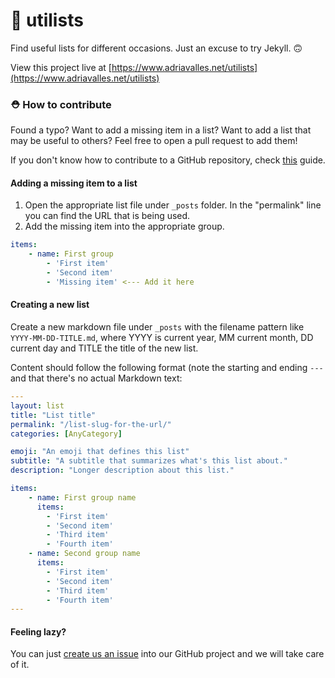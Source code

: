 # 📝 utilists

Find useful lists for different occasions. Just an excuse to try Jekyll. 🙃

View this project live at [https://www.adriavalles.net/utilists](https://www.adriavalles.net/utilists)

### ⛑️ How to contribute
Found a typo? Want to add a missing item in a list? Want to add a list that may be useful to others? Feel free to open a pull request to add them!

If you don't know how to contribute to a GitHub repository, check [this](https://gist.github.com/MarcDiethelm/7303312) guide.

#### Adding a missing item to a list
1. Open the appropriate list file under `_posts` folder. In the "permalink" line you can find the URL that is being used.
2. Add the missing item into the appropriate group.

```yml
items:
    - name: First group
        - 'First item'
        - 'Second item'
        - 'Missing item' <--- Add it here
```

#### Creating a new list
Create a new markdown file under `_posts` with the filename pattern like `YYYY-MM-DD-TITLE.md`, where YYYY is current year, MM current month, DD current day and TITLE the title of the new list.

Content should follow the following format (note the starting and ending `---` and that there's no actual Markdown text:

```yml
---
layout: list
title: "List title"
permalink: "/list-slug-for-the-url/"
categories: [AnyCategory]

emoji: "An emoji that defines this list"
subtitle: "A subtitle that summarizes what's this list about."
description: "Longer description about this list."

items:
    - name: First group name
      items:
        - 'First item'
        - 'Second item'
        - 'Third item'
        - 'Fourth item'
    - name: Second group name
      items:
        - 'First item'
        - 'Second item'
        - 'Third item'
        - 'Fourth item'
---
```

#### Feeling lazy?
You can just [create us an issue](https://github.com/adriavalles/utilists/issues/new) into our GitHub project and we will take care of it.
